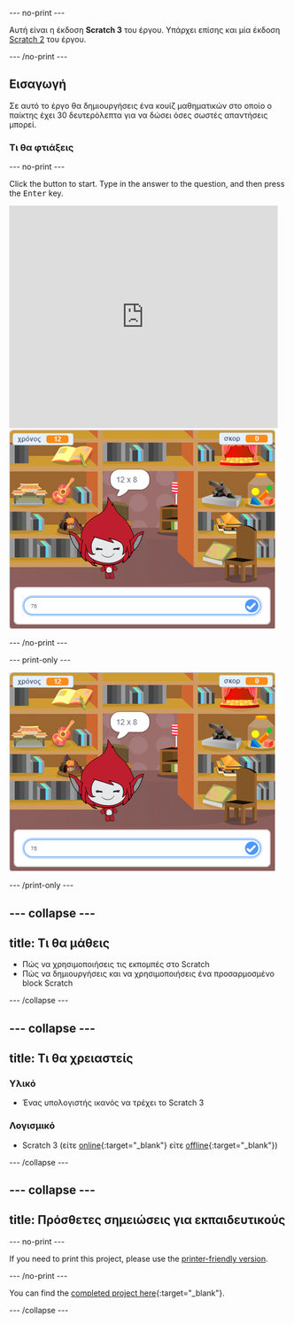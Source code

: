 \--- no-print \---

Αυτή είναι η έκδοση **Scratch 3** του έργου. Υπάρχει επίσης και μία έκδοση [Scratch 2](https://projects.raspberrypi.org/en/projects/brain-game-scratch2) του έργου.

\--- /no-print \---

## Εισαγωγή

Σε αυτό το έργο θα δημιουργήσεις ένα κουίζ μαθηματικών στο οποίο ο παίκτης έχει 30 δευτερόλεπτα για να δώσει όσες σωστές απαντήσεις μπορεί.

### Τι θα φτιάξεις

\--- no-print \---

Click the button to start. Type in the answer to the question, and then press the <kbd>Enter</kbd> key.

<div class="scratch-preview">
  <iframe allowtransparency="true" width="485" height="402" src="https://scratch.mit.edu/projects/embed/250234955/?autostart=false" frameborder="0" scrolling="no"></iframe>
  <img src="images/brain-final.png">
</div>

\--- /no-print \---

\--- print-only \---

![Brain Game](images/brain-final.png)

\--- /print-only \---

## \--- collapse \---

## title: Τι θα μάθεις

+ Πώς να χρησιμοποιήσεις τις εκπομπές στο Scratch
+ Πώς να δημιουργήσεις και να χρησιμοποιήσεις ένα προσαρμοσμένο block Scratch

\--- /collapse \---

## \--- collapse \---

## title: Τι θα χρειαστείς

### Υλικό

+ Ένας υπολογιστής ικανός να τρέχει το Scratch 3

### Λογισμικό

+ Scratch 3 (είτε [online](http://rpf.io/scratchon){:target="_blank"} είτε [offline](http://rpf.io/scratchoff){:target="_blank"})

\--- /collapse \---

## \--- collapse \---

## title: Πρόσθετες σημειώσεις για εκπαιδευτικούς

\--- no-print \---

If you need to print this project, please use the [printer-friendly version](https://projects.raspberrypi.org/en/projects/brain-game/print).

\--- /no-print \---

You can find the [completed project here](http://rpf.io/p/en/brain-game-get){:target="_blank"}.

\--- /collapse \---